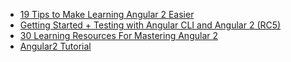 * [19 Tips to Make Learning Angular 2 Easier](http://developer.telerik.com/featured/19-tips-to-make-learning-angular-2-easier/)
* [Getting Started + Testing with Angular CLI and Angular 2 (RC5)](http://raibledesigns.com/rd/entry/getting_started_with_angular_cli)
* [30 Learning Resources For Mastering Angular 2](http://tutorialzine.com/2016/09/30-learning-resources-for-mastering-angular-2/)
* [Angular2 Tutorial](https://www.sitepoint.com/angular-2-tutorial/)

